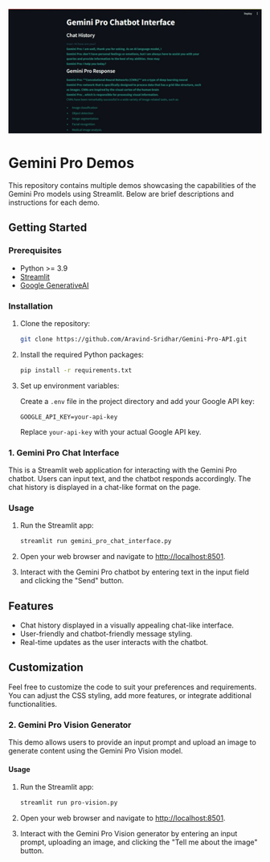 ![Chatbot demo](https://github.com/Aravind-Sridhar/Gemini-Pro-API/blob/master/gemini.jpeg)

# Gemini Pro Demos

This repository contains multiple demos showcasing the capabilities of the Gemini Pro models using Streamlit. Below are brief descriptions and instructions for each demo.

## Getting Started

### Prerequisites

- Python >= 3.9
- [Streamlit](https://streamlit.io/)
- [Google GenerativeAI](https://cloud.google.com/ai-platform/generative-ai)

### Installation

1. Clone the repository:

   ```bash
   git clone https://github.com/Aravind-Sridhar/Gemini-Pro-API.git
   ```


2. Install the required Python packages:

   ```bash
   pip install -r requirements.txt
   ```

3. Set up environment variables:

   Create a `.env` file in the project directory and add your Google API key:

   ```env
   GOOGLE_API_KEY=your-api-key
   ```

   Replace `your-api-key` with your actual Google API key.


### 1. Gemini Pro Chat Interface

This is a Streamlit web application for interacting with the Gemini Pro chatbot. Users can input text, and the chatbot responds accordingly. The chat history is displayed in a chat-like format on the page.

### Usage

1. Run the Streamlit app:

   ```bash
   streamlit run gemini_pro_chat_interface.py
   ```

2. Open your web browser and navigate to [http://localhost:8501](http://localhost:8501).

3. Interact with the Gemini Pro chatbot by entering text in the input field and clicking the "Send" button.

## Features

- Chat history displayed in a visually appealing chat-like interface.
- User-friendly and chatbot-friendly message styling.
- Real-time updates as the user interacts with the chatbot.

## Customization

Feel free to customize the code to suit your preferences and requirements. You can adjust the CSS styling, add more features, or integrate additional functionalities.



### 2. Gemini Pro Vision Generator

This demo allows users to provide an input prompt and upload an image to generate content using the Gemini Pro Vision model.

#### Usage

1. Run the Streamlit app:

    ```bash
    streamlit run pro-vision.py
    ```

4. Open your web browser and navigate to [http://localhost:8501](http://localhost:8501).

5. Interact with the Gemini Pro Vision generator by entering an input prompt, uploading an image, and clicking the "Tell me about the image" button.

